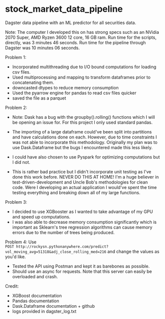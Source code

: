 # stock_market_data_pipeline
Dagster data pipeline with an ML predictor for all securities data.

Note: The computer I developed this on has strong specs such as an NVidia 2070 Super, AMD Ryzen 3600 12 core, 16 GB ram. 
Run time for the scripts, directly, was 3 minutes 46 seconds.
Run time for the pipeline through Dagster was 10 minutes 06 seconds.

Problem 1: 
- Incorporated multithreading due to I/O bound computations for loading csv files.
- Used multiprocessing and mapping to transform dataframes prior to concatenating them.
- downcasted dtypes to reduce memory consumption
- Used the pyarrow engine for pandas to read csv files quicker
- saved the file as a parquet

Problem 2:
- Note: Dask has a bug with the groupby().rolling() functions which I will be opening an issue for. For this project I only used standard pandas.
- The importing of a large dataframe could've been split into partitions and have calculations done on each. However, due to time constraints I was not able to incorporate this methodology. Originally my plan was to use Dask.Dataframe but the bugs I encountered made this less likely. 
- I could have also chosen to use Pyspark for optimizing computations but I did not.

- This is rather bad practice but I didn't incorporate unit testing as I've done this work before. NEVER DO THIS AT HOME! I'm a huge believer in test-driven-development and Uncle Bob's methodologies for clean code. Were I developing an actual application I would've spent the time testing everything and breaking down all of my large functions.

Problem 3:
- I decided to use XGBooster as I wanted to take advantage of my GPU and speed up computations.
- I was also able to decrease memory consumption significantly which is important as Sklearn's tree regression algorithms can cause memory errors due to the number of trees being produced.

Problem 4: Use  
`POST http://rockysn.pythonanywhere.com/predict?vol_moving_avg=51318&adj_close_rolling_med=216`
and change the values as you'd like.

- Tested the API using Postman and kept it as barebones as possible.
- Should use an async for requests. Note that this server can easily be overloaded and crash.

Credit: 
- XGBoost documentation
- Pandas documentation
- Dask.Dataframe documentation + github
- logs provided in dagster_log.txt



